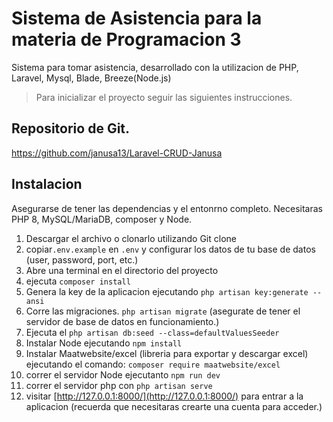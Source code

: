 # Sistema de Asistencia para la materia de Programacion 3

Sistema para tomar asistencia, desarrollado con la utilizacion de PHP, Laravel, Mysql, Blade, Breeze(Node.js)

>Para inicializar el proyecto seguir las siguientes instrucciones.

## Repositorio de Git.
https://github.com/janusa13/Laravel-CRUD-Janusa

## Instalacion

Asegurarse de tener las dependencias y el entonrno completo. Necesitaras PHP 8, MySQL/MariaDB, composer y Node.

1. Descargar el archivo o clonarlo utilizando Git clone
2. copiar`.env.example` en `.env` y configurar los datos de tu base de datos (user, password, port, etc.)
3. Abre una terminal en el directorio del proyecto
4. ejecuta `composer install`
5. Genera la key de la aplicacion ejecutando `php artisan key:generate --ansi`
6. Corre las migraciones. `php artisan migrate` (asegurate de tener el servidor de base de datos en funcionamiento.)
7. Ejecuta el  `php artisan db:seed --class=defaultValuesSeeder`
8. Instalar Node ejecutando `npm install`
9. Instalar Maatwebsite/excel (libreria para exportar y descargar excel) ejecutando el comando: `composer require maatwebsite/excel`
10. correr el servidor Node ejecutanto `npm run dev`
11. correr el servidor php con `php artisan serve`
12. visitar [http://127.0.0.1:8000/](http://127.0.0.1:8000/) para entrar a la aplicacion (recuerda que necesitaras crearte una cuenta para acceder.)
